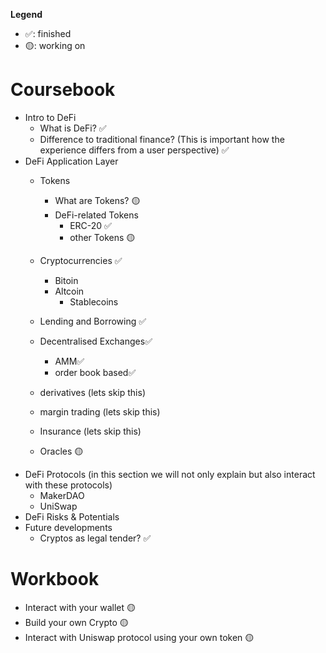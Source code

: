 **Legend**    
- ✅: finished   
- 🟡: working on  


# Coursebook
- Intro to DeFi
    - What is DeFi? ✅
    - Difference to traditional finance? (This is important how the experience differs from a user perspective) ✅
- DeFi  Application Layer
    - Tokens
        - What are Tokens? 🟡
        - DeFi-related Tokens
            - ERC-20 ✅
            - other Tokens 🟡
    - Cryptocurrencies ✅
        - Bitoin
        - Altcoin
            - Stablecoins
        
    - Lending and Borrowing ✅
    - Decentralised Exchanges✅
        - AMM✅
        - order book based✅
    - derivatives (lets skip this)
    - margin trading (lets skip this)
    - Insurance (lets skip this)
    - Oracles 🟡
- DeFi Protocols (in this section we will not only explain but also interact with these protocols)
    - MakerDAO
    - UniSwap
- DeFi Risks & Potentials
- Future developments
    - Cryptos as legal tender? ✅

# Workbook
- Interact with your wallet 🟡 
- Build your own Crypto 🟡 
- Interact with Uniswap protocol using your own token 🟡 